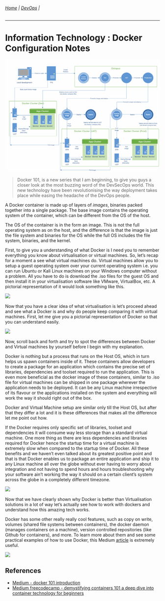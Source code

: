 

###### [Home](https://github.com/RyKaj/Documentation/blob/master/README.md) | [DevOps](https://github.com/RyKaj/Documentation/tree/master/DevOps/README.md) |
------------

# Information Technology : Docker Configuration Notes


<img src="./attachments/463513544.png" alt="" />



> Docker 101, is a new series that I am beginning, to give you guys a closer look at the most buzzing word of the DevSecOps world. This new technology have been revolutionising the way deployment takes place while easing the headache of the DevOps people.


A Docker container is made up of layers of _images_, binaries packed together into a single package. The base image contains the operating system of the container, which can be different from the OS of the host.

The OS of the container is in the form an image. This is not the full operating system as on the host, and the difference is that the image is just the file system and binaries for the OS while the full OS includes the file system, binaries, and the kernel.

First, to give you a understanding of what Docker is I need you to remember everything you know about virtualisation or virtual machines. So, let’s recap for a moment a see what virtual machines do. Virtual machines allow you to setup a guest operating system over your current operating system i.e. you can run Ubuntu or Kali Linux machines on your Windows computer without a problem. All you have to do is download the .iso files for the guest OS and then install it in your virtualisation software like VMware, VirtualBox, etc. A pictorial representation of it would look something like this.

<kbd>![](https://miro.medium.com/max/2526/1*U0HvIqjTr1xvfIusdjM_TA.png)</kbd>

Now that you have a clear idea of what virtualisation is let’s proceed ahead and see what a Docker is and why do people keep comparing it with virtual machines. First, let me give you a pictorial representation of Docker so that you can understand easily.

<kbd>![](https://miro.medium.com/max/2522/1*QwUgVGQNsNejKbSfkCTFgg.png)</kbd>

Now, scroll back and forth and try to spot the differences between Docker and Virtual machines by yourself before I begin with my explanation.

Docker is nothing but a process that runs on the Host OS, which in turn helps us spawn containers inside of it. These containers allow developers to create a package for an application which contains the precise set of libraries, dependencies and toolset required to run the application. This is even more beneficial as the docker image of these containers, similar to .iso file for virtual machines can be shipped in one package wherever the application needs to be deployed. It can be any Linux machine irrespective of its flavour or the applications installed on the system and everything will work the way it should right out of the box.

Docker and Virtual Machine setup are similar only till the Host OS, but after that they differ a lot and it is these differences that makes all the difference let me point out how.

If the Docker requires only specific set of libraries, toolset and dependencies it will consume way less storage than a standard virtual machine. One more thing as there are less dependencies and libraries required for Docker hence the startup time for a virtual machine is extremely slow when compared to the startup time of Docker. All these benefits and we haven’t even talked about its greatest positive point and that is that Docker enables us to package an entire application and ship it to any Linux machine all over the globe without ever having to worry about integration and not having to spend hours and hours troubleshooting why your software ain’t working the way it should on a certain client’s system across the globe in a completely different timezone.

<kbd>![](https://miro.medium.com/max/898/1*Y-bVQ7z1Ts2gFP7tpQyybg.png)</kbd>

Now that we have clearly shown why Docker is better than Virtualisation solutions in a lot of way let’s actually see how to work with dockers and understand how this amazing tech works.

Docker has some other really really cool features, such as copy on write, volumes (shared file systems between containers), the docker daemon (manages containers on a machine), version controlled repositories (like Github for containers), and more. To learn more about them and see some practical examples of how to use Docker, this Medium [article](https://medium.freecodecamp.org/a-beginner-friendly-introduction-to-containers-vms-and-docker-79a9e3e119b) is extremely useful.

<kbd>![](https://miro.medium.com/max/602/1*BO8iqCKHjeB6Fw9irS4oBw.png)</kbd>

  

## References

*   [Medium - docker 101 introduction](https://medium.com/dev-sec-ops/docker-101-introduction-4c7785b70ccc)
*   [Medium freecodecamp - demystifying containers 101 a deep dive into container technology for beginners](https://medium.com/free-code-camp/demystifying-containers-101-a-deep-dive-into-container-technology-for-beginners-d7b60d8511c1)



